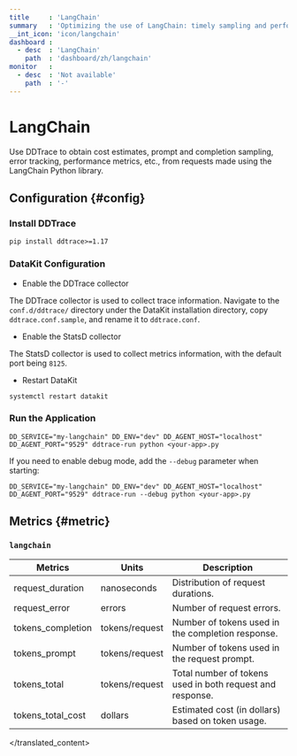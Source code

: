 ```yaml
---
title     : 'LangChain'
summary   : 'Optimizing the use of LangChain: timely sampling and performance and cost metrics.'
__int_icon: 'icon/langchain'
dashboard :
  - desc  : 'LangChain'
    path  : 'dashboard/zh/langchain'
monitor   :
  - desc  : 'Not available'
    path  : '-'
---
```


<!-- markdownlint-disable MD025 -->
# LangChain
<!-- markdownlint-enable -->

Use DDTrace to obtain cost estimates, prompt and completion sampling, error tracking, performance metrics, etc., from requests made using the LangChain Python library.

## Configuration {#config}

### Install DDTrace

`pip install ddtrace>=1.17`

### DataKit Configuration

- Enable the DDTrace collector

The DDTrace collector is used to collect trace information. Navigate to the `conf.d/ddtrace/` directory under the DataKit installation directory, copy `ddtrace.conf.sample`, and rename it to `ddtrace.conf`.

- Enable the StatsD collector

The StatsD collector is used to collect metrics information, with the default port being `8125`.

- Restart DataKit

```shell
systemctl restart datakit
```

### Run the Application

```shell
DD_SERVICE="my-langchain" DD_ENV="dev" DD_AGENT_HOST="localhost" DD_AGENT_PORT="9529" ddtrace-run python <your-app>.py
```

If you need to enable debug mode, add the `--debug` parameter when starting:

```shell
DD_SERVICE="my-langchain" DD_ENV="dev" DD_AGENT_HOST="localhost" DD_AGENT_PORT="9529" ddtrace-run --debug python <your-app>.py
```

## Metrics {#metric}

### `langchain`

| Metrics | Units | Description |
| -- | -- | -- |
|request_duration|nanoseconds|Distribution of request durations.|
|request_error | errors | Number of request errors.|
|tokens_completion |tokens/request |Number of tokens used in the completion response.|
|tokens_prompt |tokens/request |Number of tokens used in the request prompt.|
|tokens_total |tokens/request |Total number of tokens used in both request and response.|
|tokens_total_cost |dollars |Estimated cost (in dollars) based on token usage.|

</translated_content>